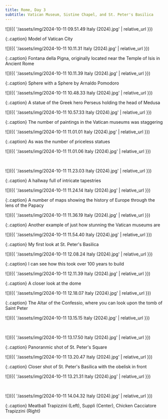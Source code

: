 ```yaml
---
title: Rome, Day 3
subtitle: Vatican Museum, Sistine Chapel, and St. Peter's Basilica
---
```


![]({{ '/assets/img/2024-10-11 09.51.49 Italy (2024).jpg' | relative_url }})

{:.caption}
Model of Vatican City

![]({{ '/assets/img/2024-10-11 10.11.31 Italy (2024).jpg' | relative_url }})

{:.caption}
Fontana della Pigna, originally located near the Temple of Isis in Ancient Rome

![]({{ '/assets/img/2024-10-11 10.11.39 Italy (2024).jpg' | relative_url }})

{:.caption}
Sphere with a Sphere by Arnaldo Pomodoro

![]({{ '/assets/img/2024-10-11 10.48.33 Italy (2024).jpg' | relative_url }})

{:.caption}
A statue of the Greek hero Perseus holding the head of Medusa

![]({{ '/assets/img/2024-10-11 10.57.33 Italy (2024).jpg' | relative_url }})

{:.caption}
The number of paintings in the Vatican museums was staggering

![]({{ '/assets/img/2024-10-11 11.01.01 Italy (2024).jpg' | relative_url }})

{:.caption}
As was the number of priceless statues

![]({{ '/assets/img/2024-10-11 11.01.06 Italy (2024).jpg' | relative_url }})

<br>

![]({{ '/assets/img/2024-10-11 11.23.03 Italy (2024).jpg' | relative_url }})

{:.caption}
A hallway full of intricate tapestries

![]({{ '/assets/img/2024-10-11 11.24.14 Italy (2024).jpg' | relative_url }})

{:.caption}
A number of maps showing the history of Europe through the lens of the Papacy

![]({{ '/assets/img/2024-10-11 11.36.19 Italy (2024).jpg' | relative_url }})

{:.caption}
Another example of just how stunning the Vatican museums are

![]({{ '/assets/img/2024-10-11 11.54.40 Italy (2024).jpg' | relative_url }})

{:.caption}
My first look at St. Peter's Basilica

![]({{ '/assets/img/2024-10-11 12.08.24 Italy (2024).jpg' | relative_url }})

{:.caption}
I can see how this took over 100 years to build

![]({{ '/assets/img/2024-10-11 12.11.39 Italy (2024).jpg' | relative_url }})

{:.caption}
A closer look at the dome

![]({{ '/assets/img/2024-10-11 12.18.07 Italy (2024).jpg' | relative_url }})

{:.caption}
The Altar of the Confessio, where you can look upon the tomb of Saint Peter

![]({{ '/assets/img/2024-10-11 13.15.15 Italy (2024).jpg' | relative_url }})

<br>

![]({{ '/assets/img/2024-10-11 13.17.50 Italy (2024).jpg' | relative_url }})

{:.caption}
Panoranmic shot of St. Peter's Square

![]({{ '/assets/img/2024-10-11 13.20.47 Italy (2024).jpg' | relative_url }})

{:.caption}
Closer shot of St. Peter's Basilica with the obelisk in front

![]({{ '/assets/img/2024-10-11 13.21.31 Italy (2024).jpg' | relative_url }})

<br>

![]({{ '/assets/img/2024-10-11 14.04.32 Italy (2024).jpg' | relative_url }})

{:.caption}
Meatball Trapizzini (Left), Suppli (Center), Chicken Cacciatore Trapizzini (Right)